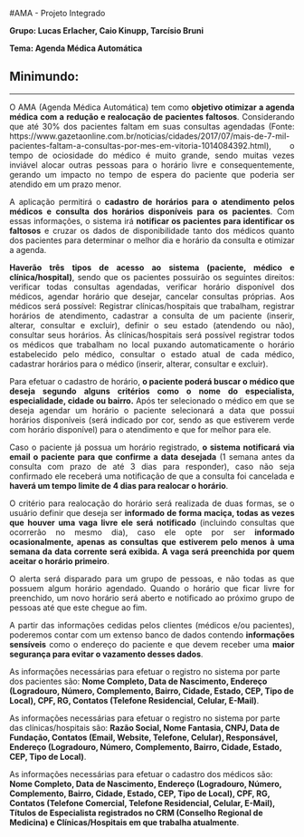 #AMA - Projeto Integrado

<strong>Grupo: Lucas Erlacher, Caio Kinupp, Tarcísio Bruni</strong>

<strong>Tema: Agenda Médica Automática</strong>

<h2>Minimundo:</h2>
<hr/>

<p align="justify">O AMA (Agenda Médica Automática) tem como <b>objetivo otimizar a agenda médica com a redução e realocação de pacientes faltosos</b>. Considerando que até 30% dos pacientes faltam em suas consultas agendadas (Fonte: https://www.gazetaonline.com.br/noticias/cidades/2017/07/mais-de-7-mil-pacientes-faltam-a-consultas-por-mes-em-vitoria-1014084392.html), o tempo de ociosidade do médico é muito grande, sendo muitas vezes inviável alocar outras pessoas para o horário livre e consequentemente, gerando um impacto no tempo de espera do paciente que poderia ser atendido em um prazo menor.</p>
<p align="justify">A aplicação permitirá o <b>cadastro de horários para o atendimento pelos médicos e consulta dos horários disponíveis para os pacientes</b>. Com essas informações, o sistema irá <b>notificar os pacientes para identificar os faltosos</b> e cruzar os dados de disponibilidade tanto dos médicos quanto dos pacientes para determinar o melhor dia e horário da consulta e otimizar a agenda.</p>
<p align="justify"><b>Haverão três tipos de acesso ao sistema (paciente, médico e clínica/hospital)</b>, sendo que os pacientes possuirão os seguintes direitos: verificar todas consultas agendadas, verificar horário disponível dos médicos, agendar horário que desejar, cancelar consultas próprias. Aos médicos será possível: Registrar clínicas/hospitais que trabalham, registrar horários de atendimento, cadastrar a consulta de um paciente (inserir, alterar, consultar e excluir), definir o seu estado (atendendo ou não), consultar seus horários. Às clínicas/hospitais será possível registrar todos os médicos que trabalham no local puxando automaticamente o horário estabelecido pelo médico, consultar o estado atual de cada médico, cadastrar horários para o médico (inserir, alterar, consultar e excluir).</p>
<p align="justify">Para efetuar o cadastro de horário, <b>o paciente poderá buscar o médico que deseja segundo alguns critérios como o nome do especialista, especialidade, cidade ou bairro.</b> Após ter selecionado o médico em que se deseja agendar um horário o paciente selecionará a data que possui horários disponíveis (será indicado por cor, sendo as que estiverem verde com horário disponível) para o atendimento e que for melhor para ele.</p>
<p align="justify">Caso o paciente já possua um horário registrado, <b>o sistema notificará via email o paciente para que confirme a data desejada</b> (1 semana antes da consulta com prazo de até 3 dias para responder), caso não seja confirmado ele receberá uma notificação de que a consulta foi cancelada e <b>haverá um tempo limite de 4 dias para realocar o horário</b>.</p>
<p align="justify">O critério para realocação do horário será realizada de duas formas, se o usuário definir que deseja ser <b>informado de forma maciça, todas as vezes que houver uma vaga livre ele será notificado</b> (incluindo consultas que ocorrerão no mesmo dia), caso ele opte por ser <b>informado ocasionalmente, apenas as consultas que estiverem pelo menos à uma semana da data corrente será exibida. A vaga será preenchida por quem aceitar o horário primeiro</b>.</p>
<p align="justify">O alerta será disparado para um grupo de pessoas, e não todas as que possuem algum horário agendado. Quando o horário que ficar livre for preenchido, um novo horário será aberto e notificado ao próximo grupo de pessoas até que este chegue ao fim.</p>
<p align="justify">A partir das informações cedidas pelos clientes (médicos e/ou pacientes), poderemos contar com um extenso banco de dados contendo <b>informações sensíveis</b> como o endereço do paciente e que devem receber uma <b>maior segurança para evitar o vazamento desses dados</b>.</p>
<p>As informações necessárias para efetuar o registro no sistema por parte dos pacientes são: <b>Nome Completo, Data de Nascimento, Endereço (Logradouro, Número, Complemento, Bairro, Cidade, Estado, CEP, Tipo de Local), CPF, RG, Contatos (Telefone Residencial, Celular, E-Mail)</b>.</p>
<p>As informações necessárias para efetuar o registro no sistema por parte das clínicas/hospitais são: <b>Razão Social, Nome Fantasia, CNPJ, Data de Fundação, Contatos (Email, Website, Telefone, Celular), Responsável, Endereço (Logradouro, Número, Complemento, Bairro, Cidade, Estado, CEP, Tipo de Local)</b>.</p>
<p>As informações necessárias para efetuar o cadastro dos médicos são: <b>Nome Completo, Data de Nascimento, Endereço (Logradouro, Número, Complemento, Bairro, Cidade, Estado, CEP, Tipo de Local), CPF, RG, Contatos (Telefone Comercial, Telefone Residencial, Celular, E-Mail), Títulos de Especialista registrados no CRM (Conselho Regional de Medicina) e Clínicas/Hospitais em que trabalha atualmente</b>.</p>
